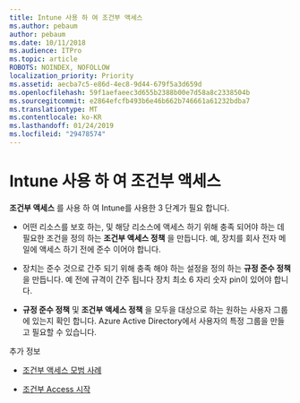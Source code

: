```yaml
---
title: Intune 사용 하 여 조건부 액세스
ms.author: pebaum
author: pebaum
ms.date: 10/11/2018
ms.audience: ITPro
ms.topic: article
ROBOTS: NOINDEX, NOFOLLOW
localization_priority: Priority
ms.assetid: aecba7c5-e86d-4ec8-9d44-679f5a3d659d
ms.openlocfilehash: 59f1aefaeec3d655b2388b00e7d58a8c2338504b
ms.sourcegitcommit: e2864efcfb493b6e46b662b746661a61232bdba7
ms.translationtype: MT
ms.contentlocale: ko-KR
ms.lasthandoff: 01/24/2019
ms.locfileid: "29478574"
---
```

# <a name="conditional-access-with-intune"></a>Intune 사용 하 여 조건부 액세스

**조건부 액세스** 를 사용 하 여 Intune를 사용한 3 단계가 필요 합니다. 
  
- 어떤 리소스를 보호 하는, 및 해당 리소스에 액세스 하기 위해 충족 되어야 하는 데 필요한 조건을 정의 하는 **조건부 액세스 정책** 을 만듭니다. 예, 장치를 회사 전자 메일에 액세스 하기 전에 준수 이어야 합니다. 
    
- 장치는 준수 것으로 간주 되기 위해 충족 해야 하는 설정을 정의 하는 **규정 준수 정책** 을 만듭니다. 예 전에 규격이 간주 됩니다 장치 최소 6 자리 숫자 pin이 있어야 합니다. 
    
- **규정 준수 정책** 및 **조건부 액세스 정책** 을 모두을 대상으로 하는 원하는 사용자 그룹에 있는지 확인 합니다. Azure Active Directory에서 사용자의 특정 그룹을 만들고 필요할 수 있습니다. 
    
추가 정보
  
- [조건부 액세스 모범 사례](https://docs.microsoft.com/en-us/azure/active-directory/conditional-access/best-practices)
    
- [조건부 Access 시작](https://docs.microsoft.com/en-us/azure/active-directory/active-directory-conditional-access-azure-portal-get-started)
    

